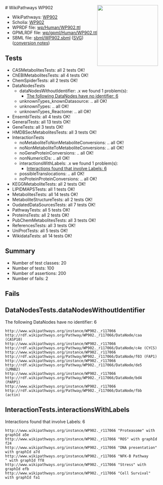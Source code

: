 <img style="float: right; width: 200px" src="../logo.png" />
# WikiPathways WP902

* WikiPathways: [WP902](https://identifiers.org/wikipathways:WP902)
* Scholia: [WP902](https://scholia.toolforge.org/wikipathways/WP902)
* WPRDF file: [wp/Human/WP902.ttl](../wp/Human/WP902.ttl)
* GPMLRDF file: [wp/gpml/Human/WP902.ttl](../wp/gpml/Human/WP902.ttl)
* SBML file: [sbml/WP902.sbml](../sbml/WP902.sbml) ([SVG](../sbml/WP902.svg)) ([conversion notes](../sbml/WP902.txt))

## Tests
* CASMetabolitesTests: all 2 tests OK!
* ChEBIMetabolitesTests: all 4 tests OK!
* ChemSpiderTests: all 2 tests OK!
* DataNodesTests
    * dataNodesWithoutIdentifier: .x we found 1 problem(s):
        * [The following DataNodes have no identifier: 6](#d2d32fa5)
    * unknownTypes_knownDatasource: .. all OK!
    * unknownTypes: .. all OK!
    * unknownTypes_Reactome: .. all OK!
* EnsemblTests: all 4 tests OK!
* GeneralTests: all 13 tests OK!
* GeneTests: all 3 tests OK!
* HMDBSecMetabolitesTests: all 3 tests OK!
* InteractionTests
    * noMetaboliteToNonMetaboliteConversions: .. all OK!
    * noNonMetaboliteToMetaboliteConversions: .. all OK!
    * noGeneProteinConversions: .. all OK!
    * nonNumericIDs: .. all OK!
    * interactionsWithLabels: .x we found 1 problem(s):
        * [Interactions found that involve Labels: 6](#630d267d)
    * possibleTranslocations: .. all OK!
    * noProteinProteinConversions: .. all OK!
* KEGGMetaboliteTests: all 2 tests OK!
* LIPIDMAPSTests: all 1 tests OK!
* MetabolitesTests: all 14 tests OK!
* MetaboliteStructureTests: all 2 tests OK!
* OudatedDataSourcesTests: all 7 tests OK!
* PathwayTests: all 5 tests OK!
* ProteinsTests: all 2 tests OK!
* PubChemMetabolitesTests: all 3 tests OK!
* ReferencesTests: all 3 tests OK!
* UniProtTests: all 5 tests OK!
* WikidataTests: all 14 tests OK!


## Summary

* Number of test classes: 20
* Number of tests: 100
* Number of assertions: 200
* Number of fails: 2

## Fails

<a name="d2d32fa5" />

## DataNodesTests.dataNodesWithoutIdentifier

The following DataNodes have no identifier: 6
```
http://www.wikipathways.org/instance/WP902._r117066 http://rdf.wikipathways.org/Pathway/WP902._r117066/DataNode/caa (CASP10)
http://www.wikipathways.org/instance/WP902._r117066 http://rdf.wikipathways.org/Pathway/WP902._r117066/DataNode/c4e (CYCS)
http://www.wikipathways.org/instance/WP902._r117066 http://rdf.wikipathways.org/Pathway/WP902._r117066/DataNode/f03 (FAP1)
http://www.wikipathways.org/instance/WP902._r117066 http://rdf.wikipathways.org/Pathway/WP902._r117066/DataNode/de5 (LMNB2)
http://www.wikipathways.org/instance/WP902._r117066 http://rdf.wikipathways.org/Pathway/WP902._r117066/DataNode/bd4 (PARP1)
http://www.wikipathways.org/instance/WP902._r117066 http://rdf.wikipathways.org/Pathway/WP902._r117066/DataNode/fbb (actin)
```

<a name="630d267d" />

## InteractionTests.interactionsWithLabels

Interactions found that involve Labels: 6
```
http://www.wikipathways.org/instance/WP902._r117066 "Proteasome" with graphId a5e
http://www.wikipathways.org/instance/WP902._r117066 "ROS" with graphId f24
http://www.wikipathways.org/instance/WP902._r117066 "DNA presentation" with graphId a7d
http://www.wikipathways.org/instance/WP902._r117066 "NFK-B Pathway
" with graphId ff8
http://www.wikipathways.org/instance/WP902._r117066 "Stress" with graphId efb
http://www.wikipathways.org/instance/WP902._r117066 "Cell Survival" with graphId fa1
```

